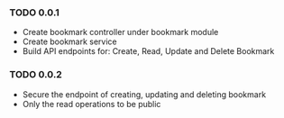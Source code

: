 ### TODO 0.0.1

- Create bookmark controller under bookmark module
- Create bookmark service
- Build API endpoints for: Create, Read, Update and Delete Bookmark 

### TODO 0.0.2
- Secure the endpoint of creating, updating and deleting bookmark
- Only the read operations to be public